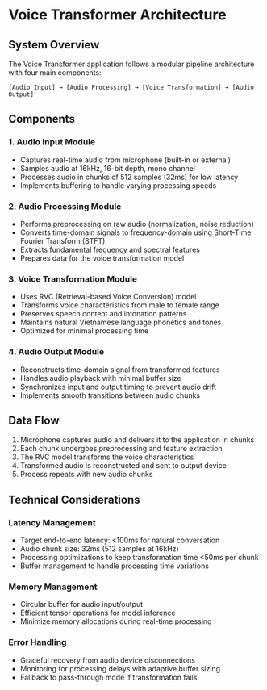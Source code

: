 # Voice Transformer Architecture

## System Overview

The Voice Transformer application follows a modular pipeline architecture with four main components:

```
[Audio Input] → [Audio Processing] → [Voice Transformation] → [Audio Output]
```

## Components

### 1. Audio Input Module
- Captures real-time audio from microphone (built-in or external)
- Samples audio at 16kHz, 16-bit depth, mono channel
- Processes audio in chunks of 512 samples (32ms) for low latency
- Implements buffering to handle varying processing speeds

### 2. Audio Processing Module
- Performs preprocessing on raw audio (normalization, noise reduction)
- Converts time-domain signals to frequency-domain using Short-Time Fourier Transform (STFT)
- Extracts fundamental frequency and spectral features
- Prepares data for the voice transformation model

### 3. Voice Transformation Module
- Uses RVC (Retrieval-based Voice Conversion) model
- Transforms voice characteristics from male to female range
- Preserves speech content and intonation patterns
- Maintains natural Vietnamese language phonetics and tones
- Optimized for minimal processing time

### 4. Audio Output Module
- Reconstructs time-domain signal from transformed features
- Handles audio playback with minimal buffer size
- Synchronizes input and output timing to prevent audio drift
- Implements smooth transitions between audio chunks

## Data Flow

1. Microphone captures audio and delivers it to the application in chunks
2. Each chunk undergoes preprocessing and feature extraction
3. The RVC model transforms the voice characteristics
4. Transformed audio is reconstructed and sent to output device
5. Process repeats with new audio chunks

## Technical Considerations

### Latency Management
- Target end-to-end latency: <100ms for natural conversation
- Audio chunk size: 32ms (512 samples at 16kHz)
- Processing optimizations to keep transformation time <50ms per chunk
- Buffer management to handle processing time variations

### Memory Management
- Circular buffer for audio input/output
- Efficient tensor operations for model inference
- Minimize memory allocations during real-time processing

### Error Handling
- Graceful recovery from audio device disconnections
- Monitoring for processing delays with adaptive buffer sizing
- Fallback to pass-through mode if transformation fails 